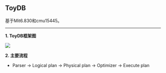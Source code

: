 ## ToyDB

基于Mit6.830和cmu15445。

------

**1. ToyDB框架图**

![](D:\githubPro\SimpleDB\pdf\picture\ToyDB.png)

**2. 主要流程**

- Parser -> Logical plan -> Physical plan -> Optimizer -> Execute plan





